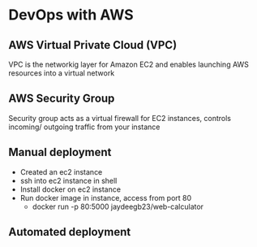 # DevOps with AWS

## AWS Virtual Private Cloud (VPC)
VPC is the networkig layer for Amazon EC2 and enables launching AWS resources into a virtual network

## AWS Security Group
Security group acts as a virtual firewall for EC2 instances, controls incoming/ outgoing traffic from your instance

## Manual deployment
- Created an ec2 instance
- ssh into ec2 instance in shell
- Install docker on ec2 instance
- Run docker image in instance, access from port 80
	- docker run -p 80:5000 jaydeegb23/web-calculator


## Automated deployment